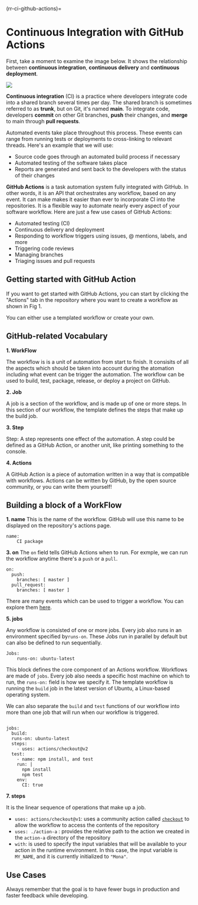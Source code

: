 (rr-ci-github-actions)=
# Continuous Integration with GitHub Actions

First, take a moment to examine the image below. It shows the relationship between **continuous integration**, **continuous delivery** and **continuous deployment**.

![](https://i.imgur.com/xZCkjmU.png)

**Continuous integration** (CI) is a practice where developers  integrate code into a shared branch several times per day.  The shared branch is sometimes referred to as **trunk**, but on Git, it's named **main**. To integrate code, developers **commit** on other Git branches, **push** their changes, and **merge** to main through **pull requests**. 

Automated events take place throughout this process. These events can range from running tests or deployments to cross-linking to relevant threads. Here's an example that we will use:

- Source code goes through an automated build process if necessary
- Automated testing of the software takes place
- Reports are generated and sent back to the developers with the status of their changes

**GitHub Actions** is a task automation system fully integrated with GitHub. In other words, it is an API that orchestrates any workflow, based on any event. It can make makes it easier than ever to incorporate CI into the repositories. It is a flexible way to automate nearly every aspect of your software workflow. Here are just a few use cases of GitHub Actions:

- Automated testing (CI)
- Continuous delivery and deployment
- Responding to workflow triggers using issues, @ mentions, labels, and more
- Triggering code reviews
- Managing branches
- Triaging issues and pull requests

## Getting started with GitHub Action
If you want to get started with GitHub Actions, you can start by clicking the "Actions" tab in the repository where you want to create a workflow as shown in Fig 1.

You can either use a templated workflow or create your own. 
<!--needs to create gifs-->

## GitHub-related Vocabulary
<!-- (I'll explain each vocab separately using diagrams made with adobe illustrator) -->

**1. WorkFlow**

The workflow is is a unit of automation from start to finish. It consisits of all the aspects which should be taken into account during the atomation including what event can be trigger the automation. The workflow can be used to build, test, package, release, or deploy a project on GitHub.

**2. Job**

A job is a section of the workflow, and is made up of one or more steps. In this section of our workflow, the template defines the steps that make up the build job.

**3. Step**

Step: A step represents one effect of the automation. A step could be defined as a GitHub Action, or another unit, like printing something to the console.

**4. Actions**

A GitHub Action is a piece of automation written in a way that is compatible with workflows. Actions can be written by GitHub, by the open source community, or you can write them yourself!


## Building a block of a WorkFlow
**1. name**
This is the name of the workflow. GitHub will use this name to be displayed on the repository's actions page.
```
name:
    CI package
```
**3. on**
The `on` field tells GitHub Actions when to run. For exmple, we can run the workflow anytime there's a `push` or a `pull`. 
```
on:
  push:
    branches: [ master ]
  pull_request:
    branches: [ master ]
```
There are many events which can be used to trigger a workflow. You can explore them [here](https://docs.github.com/en/free-pro-team@latest/actions/reference/workflow-syntax-for-github-actions).

**5. jobs**

Any workflow is consisted of one or more jobs. Every job also runs in an environment specified by`runs-on`. These Jobs run in parallel by default but can also be defined to run sequentially.
```
Jobs:
    runs-on: ubuntu-latest
``` 
This block defines the core component of an Actions workflow. Workflows are made of `jobs`. Every job also needs a specific host machine on which to run, the `runs-on:` field is how we specify it. The template workflow is running the `build` job in the latest version of Ubuntu, a Linux-based operating system.

We can also separate the `build` and `test` functions of our workflow into more than one job that will run when our workflow is triggered.

```

jobs:
  build:
  runs-on: ubuntu-latest
  steps:
    - uses: actions/checkout@v2
  test:
    - name: npm install, and test
    run: |
      npm install
      npm test
    env:
      CI: true
```
**7. steps**

It is the linear sequence of operations that make up a job. 
- `uses: actions/checkout@v1`: uses a community action called [`checkout`](https://github.com/actions/checkout) to allow the workflow to access the contents of the repository
- `uses: ./action-a` : provides the relative path to the action we created in the `action-a` directory of the repository
- `with`: is used to specify the input variables that will be available to your action in the runtime environment. In this case, the input variable is `MY_NAME`, and it is currently initialized to `"Mona"`.


## Use Cases

Always remember that the goal is to have fewer bugs in production and faster feedback while developing.

